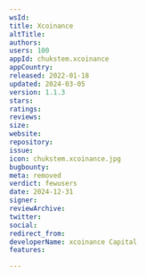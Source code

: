 ```yaml
---
wsId: 
title: Xcoinance
altTitle: 
authors: 
users: 100
appId: chukstem.xcoinance
appCountry: 
released: 2022-01-18
updated: 2024-03-05
version: 1.1.3
stars: 
ratings: 
reviews: 
size: 
website: 
repository: 
issue: 
icon: chukstem.xcoinance.jpg
bugbounty: 
meta: removed
verdict: fewusers
date: 2024-12-31
signer: 
reviewArchive: 
twitter: 
social: 
redirect_from: 
developerName: xcoinance Capital
features: 

---
```


